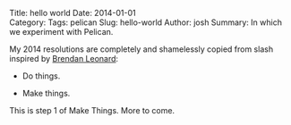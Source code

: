 Title: hello world 
Date: 2014-01-01  
Category: 
Tags: pelican 
Slug: hello-world 
Author: josh 
Summary: In which we experiment with Pelican. 

My 2014 resolutions are completely and shamelessly copied from slash inspired by [Brendan Leonard](http://semi-rad.com/2013/12/do-things-and-make-things-next-year):

- Do things.

- Make things.

This is step 1 of Make Things. More to come. 
